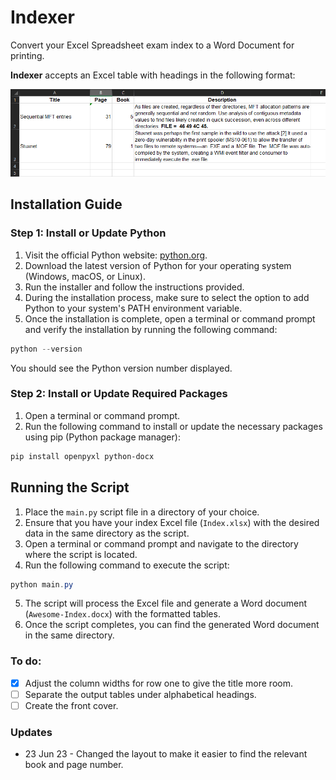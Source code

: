 # Indexer
Convert your Excel Spreadsheet exam index to a Word Document for printing.

**Indexer** accepts an Excel table with headings in the following format:

!["Excel example"](media/example.png)

## Installation Guide

### Step 1: Install or Update Python

1. Visit the official Python website: [python.org](https://www.python.org).
2. Download the latest version of Python for your operating system (Windows, macOS, or Linux).
3. Run the installer and follow the instructions provided.
4. During the installation process, make sure to select the option to add Python to your system's PATH environment variable.
5. Once the installation is complete, open a terminal or command prompt and verify the installation by running the following command:

```PowerShell
python --version
```
You should see the Python version number displayed.

### Step 2: Install or Update Required Packages

1. Open a terminal or command prompt.
2. Run the following command to install or update the necessary packages using pip (Python package manager):
```PowerShell
pip install openpyxl python-docx
```
## Running the Script

1. Place the `main.py` script file in a directory of your choice.
2. Ensure that you have your index Excel file (`Index.xlsx`) with the desired data in the same directory as the script.
3. Open a terminal or command prompt and navigate to the directory where the script is located.
4. Run the following command to execute the script:
```PowerShell
python main.py
```
5. The script will process the Excel file and generate a Word document (`Awesome-Index.docx`) with the formatted tables.
6. Once the script completes, you can find the generated Word document in the same directory.

### To do:

- [X] Adjust the column widths for row one to give the title more room.
- [ ] Separate the output tables under alphabetical headings.
- [ ] Create the front cover.

### Updates

- 23 Jun 23 - Changed the layout to make it easier to find the relevant book and page number.